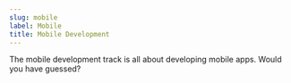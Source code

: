 ```yaml
---
slug: mobile
label: Mobile
title: Mobile Development
---
```

The mobile development track is all about developing mobile apps.
Would you have guessed?